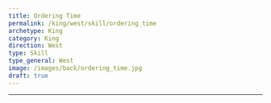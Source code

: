```yaml
---
title: Ordering Time
permalink: /king/west/skill/ordering_time
archetype: King
category: King
direction: West
type: Skill
type_general: West
image: /images/back/ordering_time.jpg
draft: true
---
```


---
